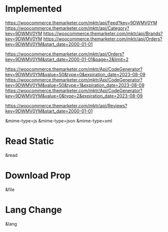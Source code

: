 # Implemented

https://woocommerce.themarketer.com/mktr/api/Feed?key=9DWMV0YM
https://woocommerce.themarketer.com/mktr/api/Category?key=9DWMV0YM
https://woocommerce.themarketer.com/mktr/api/Brands?key=9DWMV0YM
https://woocommerce.themarketer.com/mktr/api/Orders?key=9DWMV0YM&start_date=2000-01-01

https://woocommerce.themarketer.com/mktr/api/Orders?key=9DWMV0YM&start_date=2000-01-01&page=2&limit=2

https://woocommerce.themarketer.com/mktr/Api/CodeGenerator?key=9DWMV0YM&value=50&type=0&expiration_date=2023-08-09
https://woocommerce.themarketer.com/mktr/Api/CodeGenerator?key=9DWMV0YM&value=50&type=1&expiration_date=2023-08-09
https://woocommerce.themarketer.com/mktr/Api/CodeGenerator?key=9DWMV0YM&value=0&type=2&expiration_date=2023-08-09

https://woocommerce.themarketer.com/mktr/api/Reviews?key=9DWMV0YM&start_date=2000-01-01

&mime-type=js
&mime-type=json
&mime-type=xml

# Read Static
&read

# Download Prop
&file

# Lang Change
&lang
